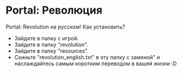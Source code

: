 # Portal: Революция
Portal: Revolution на русском!
Как установить?
- Зайдите в папку с игрой.
- Зайдите в папку "revolution".
- Зайдите в папку "resources".
- Скиньте "revolution_english.txt" в эту папку с заменой" и наслаждайтесь самым коротким переводом в вашей жизни :D
